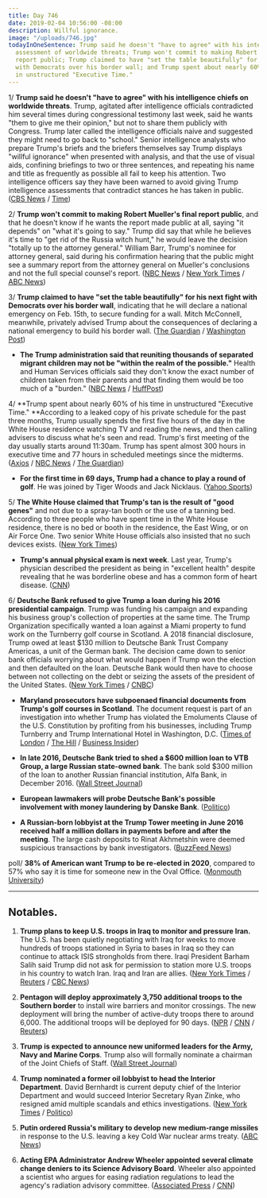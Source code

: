 ```yaml
---
title: Day 746
date: 2019-02-04 10:56:00 -08:00
description: Willful ignorance.
image: "/uploads/746.jpg"
todayInOneSentence: Trump said he doesn't "have to agree" with his intelligence chiefs'
  assessment of worldwide threats; Trump won't commit to making Robert Mueller's final
  report public; Trump claimed to have "set the table beautifully" for his next fight
  with Democrats over his border wall; and Trump spent about nearly 60% of his time
  in unstructured "Executive Time."
---
```


1/ **Trump said he doesn't "have to agree" with his intelligence chiefs on worldwide threats**. Trump, agitated after intelligence officials contradicted him several times during congressional testimony last week, said he wants "them to give me their opinion," but not to share them publicly with Congress. Trump later called the intelligence officials naive and suggested they might need to go back to "school." Senior intelligence analysts who prepare Trump's briefs and the briefers themselves say Trump displays "willful ignorance" when presented with analysis, and that the use of visual aids, confining briefings to two or three sentences, and repeating his name and title as frequently as possible all fail to keep his attention. Two intelligence officers say they have been warned to avoid giving Trump intelligence assessments that contradict stances he has taken in public. ([CBS News](https://www.cbsnews.com/news/donald-trump-face-the-nation-interview-margaret-brennan-today-super-bowl-2019-02-03/) / [Time](http://time.com/5518947/donald-trump-intelligence-briefings-national-security/))

2/ **Trump won't commit to making Robert Mueller's final report public**, and that he doesn't know if he wants the report made public at all, saying "it depends" on "what it's going to say." Trump did say that while he believes it's time to "get rid of the Russia witch hunt," he would leave the decision "totally up to the attorney general." William Barr, Trump's nominee for attorney general, said during his confirmation hearing that the public might see a summary report from the attorney general on Mueller's conclusions and not the full special counsel's report. ([NBC News](https://www.nbcnews.com/politics/donald-trump/trump-says-he-doesn-t-know-if-he-wants-mueller-n966366) / [New York Times](https://www.nytimes.com/2019/02/03/us/politics/trump-interview-mueller.html) / [ABC News](https://abcnews.go.com/Politics/attorney-general-decide-make-mueller-report-public-trump/story?id=60791512))

3/ **Trump claimed to have "set the table beautifully" for his next fight with Democrats over his border wall**, indicating that he will declare a national emergency on Feb. 15th, to secure funding for a wall. Mitch McConnell, meanwhile, privately advised Trump about the consequences of declaring a national emergency to build his border wall. ([The Guardian](https://www.theguardian.com/us-news/2019/feb/03/trump-next-border-wall-fight-with-democrats) / [Washington Post](https://www.washingtonpost.com/powerpost/mcconnell-privately-cautioned-trump-about-emergency-declaration-on-border-wall/2019/02/01/5ff1262c-2646-11e9-81fd-b7b05d5bed90_story.html))

* **The Trump administration said that reuniting thousands of separated migrant children may not be "within the realm of the possible."** Health and Human Services officials said they don't know the exact number of children taken from their parents and that finding them would be too much of a "burden." ([NBC News](https://www.nbcnews.com/news/us-news/finding-all-migrant-children-separated-their-families-may-be-impossible-n966266) / [HuffPost](https://www.huffingtonpost.com/entry/report-trump-admin-does-not-plan-to-reunite-families-separated-before-zero-tolerance_us_5c55c3c4e4b087104753e468))

4/ **Trump spent about nearly 60% of his time in unstructured "Executive Time." **According to a leaked copy of his private schedule for the past three months, Trump usually spends the first five hours of the day in the White House residence watching TV and reading the news, and then calling advisers to discuss what he's seen and read. Trump's first meeting of the day usually starts around 11:30am. Trump has spent almost 300 hours in executive time and 77 hours in scheduled meetings since the midterms. ([Axios](https://www.axios.com/donald-trump-private-schedules-leak-executive-time-34e67fbb-3af6-48df-aefb-52e02c334255.html) / [NBC News](https://www.nbcnews.com/politics/donald-trump/nearly-60-percent-trump-s-schedule-executive-time-report-says-n966376) / [The Guardian](https://www.theguardian.com/us-news/2019/feb/03/trump-executive-time-axios))

* **For the first time in 69 days, Trump had a chance to play a round of golf**. He was joined by Tiger Woods and Jack Nicklaus. ([Yahoo Sports](https://sports.yahoo.com/president-trump-breaks-69-day-golfing-drought-play-round-tiger-woods-jack-nicklaus-191751674.html))

5/ **The White House claimed that Trump's tan is the result of "good genes"** and not due to a spray-tan booth or the use of a tanning bed. According to three people who have spent time in the White House residence, there is no bed or booth in the residence, the East Wing, or on Air Force One. Two senior White House officials also insisted that no such devices exists. ([New York Times](https://www.nytimes.com/2019/02/02/us/politics/trump-tan.html))

* **Trump's annual physical exam is next week**. Last year, Trump's physician described the president as being in "excellent health" despite revealing that he was borderline obese and has a common form of heart disease. ([CNN](https://www.cnn.com/2019/02/01/politics/trump-president-annual-physical-walter-reed/index.html))

6/ **Deutsche Bank refused to give Trump a loan during his 2016 presidential campaign**. Trump was funding his campaign and expanding his business group's collection of properties at the same time. The Trump Organization specifically wanted a loan against a Miami property to fund work on the Turnberry golf course in Scotland. A 2018 financial disclosure, Trump owed at least $130 million to Deutsche Bank Trust Company Americas, a unit of the German bank. The decision came down to senior bank officials worrying about what would happen if Trump won the election and then defaulted on the loan. Deutsche Bank would then have to choose between not collecting on the debt or seizing the assets of the president of the United States. ([New York Times](https://www.nytimes.com/2019/02/02/business/trump-deutsche-bank.html) / [CNBC](https://www.cnbc.com/2019/02/02/deutsche-bank-refused-to-give-trump-a-loan-during-campaign-says-report.html))

* **Maryland prosecutors have subpoenaed financial documents from Trump's golf courses in Scotland**. The document request is part of an investigation into whether Trump has violated the Emoluments Clause of the U.S. Constitution by profiting from his businesses, including Trump Turnberry and Trump International Hotel in Washington, D.C. ([Times of London](https://www.thetimes.co.uk/edition/scotland/trumps-scottish-finances-in-the-spotlight-tnrfhtcd7) / [The Hill](https://thehill.com/homenews/administration/428336-prosecutors-subpoena-financial-documents-from-trumps-scotland-golf) / [Business Insider](https://www.businessinsider.com/us-prosecutors-subpoena-djt-holdings-trump-scotland-golf-course-2019-2))

* **In late 2016, Deutsche Bank tried to shed a $600 million loan to VTB Group, a large Russian state-owned bank**. The bank sold $300 million of the loan to another Russian financial institution, Alfa Bank, in December 2016. ([Wall Street Journal](https://www.wsj.com/articles/deutsche-bank-in-late-2016-raced-to-shed-loan-it-made-to-russian-bank-vtb-11549147289))

* **European lawmakers will probe Deutsche Bank's possible involvement with money laundering by Danske Bank**. ([Politico](https://www.politico.com/story/2019/02/04/dirty-money-fears-push-deutsche-bank-into-transatlantic-spotlight-1140511))

* **A Russian-born lobbyist at the Trump Tower meeting in June 2016 received half a million dollars in payments before and after the meeting**. The large cash deposits to Rinat Akhmetshin were deemed suspicious transactions by bank investigators. ([BuzzFeed News](https://www.buzzfeednews.com/article/emmaloop/trump-tower-meeting-russian-lobbyist-akhmetshin-suspicious-p))

poll/ **38% of American want Trump to be re-elected in 2020**, compared to 57% who say it is time for someone new in the Oval Office. ([Monmouth University](https://www.monmouth.edu/polling-institute/reports/monmouthpoll_us_020419/))

---

## Notables.

1. **Trump plans to keep U.S. troops in Iraq to monitor and pressure Iran.** The U.S. has been quietly negotiating with Iraq for weeks to move hundreds of troops stationed in Syria to bases in Iraq so they can continue to attack ISIS strongholds from there. Iraqi President Barham Salih said Trump did not ask for permission to station more U.S. troops in his country to watch Iran. Iraq and Iran are allies. ([New York Times](https://www.nytimes.com/2019/02/03/us/politics/trump-iraq-troops-syria-iran.html) / [Reuters](https://www.reuters.com/article/us-usa-iran-iraq-idUSKCN1PT0E4) / [CBC News](https://www.cbsnews.com/news/transcript-president-trump-on-face-the-nation-february-3-2019/))

2. **Pentagon will deploy approximately 3,750 additional troops to the Southern border** to install wire barriers and monitor crossings. The new deployment will bring the number of active-duty troops there to around 6,000. The additional troops will be deployed for 90 days. ([NPR](https://www.npr.org/2019/02/04/691222383/pentagon-deploying-3-750-troops-to-southern-border) / [CNN](https://www.cnn.com/2019/02/03/politics/pentagon/index.html) / [Reuters](https://www.reuters.com/article/us-usa-immigration/pentagon-to-deploy-3750-u-s-forces-to-border-with-mexico-idUSKCN1PS0M5))

3. **Trump is expected to announce new uniformed leaders for the Army, Navy and Marine Corps**. Trump also will formally nominate a chairman of the Joint Chiefs of Staff. ([Wall Street Journal](https://www.wsj.com/articles/trump-moving-to-install-new-chiefs-of-army-navy-marines-11549230573))

4. **Trump nominated a former oil lobbyist to head the Interior Department**. David Bernhardt is current deputy chief of the Interior Department and would succeed Interior Secretary Ryan Zinke, who resigned amid multiple scandals and ethics investigations. ([New York Times](https://www.nytimes.com/2019/02/04/climate/david-bernhardt-interior-zinke.html) / [Politico](https://www.politico.com/story/2019/02/04/david-bernhardt-interior-secretary-1145523))

5. **Putin ordered Russia's military to develop new medium-range missiles** in response to the U.S. leaving a key Cold War nuclear arms treaty. ([ABC News](https://abcnews.go.com/International/putin-orders-russia-develop-missiles-leaving-treaty-deploy/story?id=60798394))

6. **Acting EPA Administrator Andrew Wheeler appointed several climate change deniers to its Science Advisory Board**. Wheeler also appointed a scientist who argues for easing radiation regulations to lead the agency's radiation advisory committee. ([Associated Press](https://www.apnews.com/78752620f7124421b69a9bb80a9c3108) / [CNN](https://www.cnn.com/2019/02/01/politics/epa-new-board-members-climate-denier/index.html))